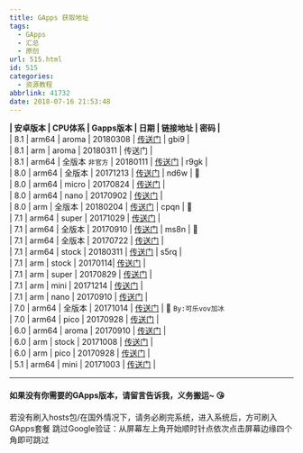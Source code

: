 ```yaml
---
title: GApps 获取地址
tags:
  - GApps
  - 汇总
  - 原创
url: 515.html
id: 515
categories:
  - 资源教程
abbrlink: 41732
date: 2018-07-16 21:53:48
---
```


**| 安卓版本 | CPU体系 | Gapps版本 | 日期 | 链接地址 | 密码 |**   
| 8.1 | arm64 | aroma | 20180308 | [传送门](https://pan.baidu.com/s/103YSuoH1x6yK8EVGb1Qg0Q) | gbi9 |  
| 8.1 | arm | aroma | 20180311 | 传送门 |  
| 8.1 | arm64 | 全版本 `非官方` | 20180111 | [传送门](https://pan.baidu.com/s/1bqKMe7P) | r9gk |   
| 8.0 | arm64 | 全版本 | 20171213 | [传送门](https://pan.baidu.com/share/init?surl=bo3na71) | nd6w | 🚩    
| 8.0 | arm64 | micro | 20170824 | [传送门](https://pan.baidu.com/s/1qYNqfjY) |   
| 8.0 | arm64 | nano | 20170902 | [传送门](https://pan.baidu.com/s/1nu9B8cp) |   
| 8.0 | arm | 全版本 | 20180204 | [传送门](https://pan.baidu.com/s/1nwTW4OD) | cpqn | 🚩     
| 7.1 | arm64 | super | 20171029 | [传送门](https://pan.baidu.com/s/1jH6ZZ5W) |  
| 7.1 | arm64 | 全版本 | 20170910 | [传送门](https://pan.baidu.com/s/1dFxUt3N) | ms8n | 🚩    
| 7.1 | arm64 | 全版本 | 20170722 | [传送门](https://pan.baidu.com/s/1i6zBBsp) |  
| 7.1 | arm64 | stock | 20180311 | [传送门](https://pan.baidu.com/s/1gL8scNbQ02vR7uuuKLozzg) | s5rq |  
| 7.1 | arm | stock | 20170114| [传送门](https://pan.baidu.com/s/1qYz9RPy) |  
| 7.1 | arm | super | 20170829 | [传送门](http://pan.baidu.com/s/1nv2xfyp) |  
| 7.1 | arm | mini | 20171214 | [传送门](https://pan.baidu.com/s/1qYdu1mW) |  
| 7.1 | arm | nano | 20170910 | [传送门](http://pan.baidu.com/s/1nuGuE9r) |  
| 7.0 | arm64 | 全版本 | 20171014 | [传送门](https://pan.baidu.com/s/1miSQHLI) | 🚩 `By:可乐vov加冰`    
| 7.0 | arm64 | pico | 20170928 | [传送门](http://pan.baidu.com/s/1jIknXsU) |  
| 6.0 | arm64 | aroma | 20170910 | [传送门](http://pan.baidu.com/s/1jIqY91O) |  
| 6.0 | arm | stock | 20171008 | [传送门](https://pan.baidu.com/s/1pL3bevp) |  
| 6.0 | arm | pico | 20170928 | [传送门](http://pan.baidu.com/s/1eSPD6kM) |  
| 5.1 | arm64 | mini | 20171003 | [传送门](https://pan.baidu.com/s/1eRLZOGi) | 

---
#### 如果没有你需要的GApps版本，请留言告诉我，义务搬运~ 😘

若没有刷入hosts包/在国外情况下，请务必刷完系统，进入系统后，方可刷入GApps套餐 跳过Google验证：从屏幕左上角开始顺时针点依次点击屏幕边缘四个角即可跳过